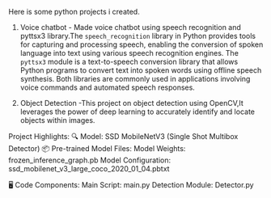 Here is some python projects i created.

1) Voice chatbot - Made voice chatbot using speech recognition and pyttsx3 library.The `speech_recognition` library in Python provides tools for capturing and processing speech, enabling the conversion of spoken language into text using various speech recognition engines. The `pyttsx3` module is a text-to-speech conversion library that allows Python programs to convert text into spoken words using offline speech synthesis. Both libraries are commonly used in applications involving voice commands and automated speech responses.

2) Object Detection -This project on object detection using OpenCV,It leverages the power of deep learning to accurately identify and locate objects within images.

  Project Highlights:
  🔍 Model: SSD MobileNetV3 (Single Shot Multibox Detector)
  📦 Pre-trained Model Files:
        Model Weights: frozen_inference_graph.pb
        Model Configuration: ssd_mobilenet_v3_large_coco_2020_01_04.pbtxt
        
  🖥️ Code Components:
  Main Script: main.py
  Detection Module: Detector.py
